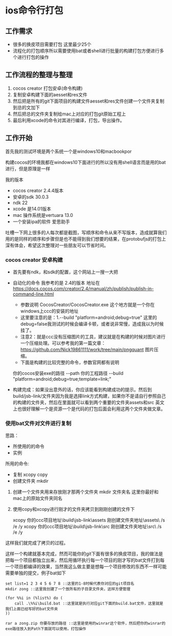 # ios命令行打包

## 工作需求

- 很多的换皮项目需要打包 这里最少25个
- 流程化的打包顺序所以需要使用bat或者shell进行批量的构建打包方便进行多个进行打包的操作

## 工作流程的整理与整理

1. cocos creator 打包安卓(命令构建)
2. 复制安卓构建下面的aesset和res文件
3. 然后把是所有的git下面项目的构建文件aesset和res文件创建一个文件夹复制到总的文加下
4. 然后把总的文件夹复制给mac上对应的打包git原始工程上
5. 最后利用xcode的命令对其进行编译，打包，导出操作。

## 工作开始

首先我的测试环境是两个系统一个是windows10和macbookpor

构建cocos的环境我都在windows10下面进行的所以没有用shell语言而是用的bat进行，但是原理是一样

我的版本

- cocos creator 2.4.4版本
- 安卓的sdk 30.0.3
- ndk 22
- xcode 是14.01版本
- mac 操作系统是vertuara 13.0
- 一个安装ipa的软件 爱思助手

吐槽一下网上很多的人每次都是截图，写顺序和命令从来不写版本，造成就算我们用的是同样的顺序和步骤但是也不能得到我们想要的结果，在protobufjs的打包上深有体会，希望这次整理对一些朋友可以节省时间。

### cocos creator 安卓构建

- 首先要有ndk，和sdk的配置，这个网站上一搜一大把
- 自动化的命令 我参考的是 2.4的版本 地址在 https://docs.cocos.com/creator/2.4/manual/zh/publish/publish-in-command-line.html
	- 参数说明 CocosCreator/CocosCreator.exe 这个地方就是一个你在windows上ccc的安装的地址
	- 这里要注意的是：1.--build "platform=android;debug=true" 这里的debug=false我测试的时候会编译卡顿，或者说非常慢，造成我以为时候挂了。
	- 注意2：就是ccc没有压缩图片的工具，建议就是在构建的时候对图片进行一个压缩处理。可以参考我的第一篇文章：https://github.com/Nick19861111/work/tree/main/pngquant 图片压缩。
	- 下面是构建的比较完整的命令，参数官网都有说明
	
	你的cocos安装exe的路径 --path 你的工程路径 --build "platform=android;debug=true;template=link;"

- 构建完成：如果没出意外的话，你应该能看到构建成功的提示。然后到build/jsb-link/文件夹因为我是选择link方式构建，如果你不是请自行参照自己的构建的文件夹，然后在里面就可以看到两个重要的文件夹assets和src 英文上也很好理解一个是资源一个是代码的打包后面会利用这两个文件夹做文章。

### 使用bat文件对文件进行复制

思路：
- 所使用的的命令
- 实例

所用的命令:

- 复制 xcopy copy 
- 创建文件夹 mkdir 

1. 创建一个文件夹用来存放刚才那两个文件夹 mkdir 文件夹名 这里你最好和mac上的原始文件夹同名
2. 使用copy和xcopy进行刚才的文件夹拷贝到刚刚创建的文件下

	xcopy 你的ccc项目地址\build\jsb-link\assets 刚创建文件夹地址\assets\ /s /e /y 
	xcopy 你的ccc项目地址\build\jsb-link\src 刚创建文件夹地址\src\ /s /e /y 

这样我们就完成了拷贝的过程。

这样一个构建就基本完成，然而可能你的git下面有很多的换皮项目，我的做法是把每一个项目都独立出来，然后用循环执行每一个项目的刚才写的bat文件打到每一个项目都编译的效果，当然我这么做主要是想每一个项目修改的东西不一样可能需要单独的提交，例子bat如下

	set list=1 2 3 4 5 6 7 8 ::这里的1-8时候代表你对应的git项目名
	mkdir zong ::这里我创建了一个放所有的子目录文件夹，这样方便管理
	
	(for %%i in (%list%) do (
		call .\%%i\build.bat ::这里就是执行对应git下面的build.bat文件，这里就是我们上面已经写好的bat文件夹
	))

	rar a zong.zip 你要存放的路径 ::这里是使用的winrar这个软件，然后把你的winrar的exe路径放入到Path下面就可以使用，打包操作

 